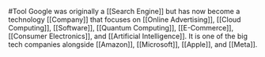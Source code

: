 #Tool 
Google was originally a [[Search Engine]] but has now become a technology [[Company]] that focuses on [[Online Advertising]], [[Cloud Computing]], [[Software]], [[Quantum Computing]], [[E-Commerce]], [[Consumer Electronics]], and [[Artificial Intelligence]].
It is one of the big tech companies alongside [[Amazon]], [[Microsoft]], [[Apple]], and [[Meta]].